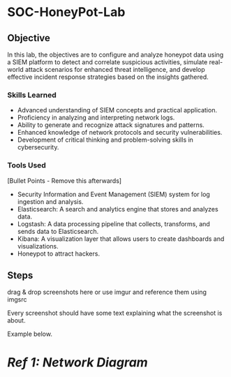 # SOC-HoneyPot-Lab

## Objective

In this lab, the objectives are to configure and analyze honeypot data using a SIEM platform to detect and correlate suspicious activities, simulate real-world attack scenarios for enhanced threat intelligence, and develop effective incident response strategies based on the insights gathered.


### Skills Learned

- Advanced understanding of SIEM concepts and practical application.
- Proficiency in analyzing and interpreting network logs.
- Ability to generate and recognize attack signatures and patterns.
- Enhanced knowledge of network protocols and security vulnerabilities.
- Development of critical thinking and problem-solving skills in cybersecurity.

### Tools Used
[Bullet Points - Remove this afterwards]

- Security Information and Event Management (SIEM) system for log ingestion and analysis.
- Elasticsearch: A search and analytics engine that stores and analyzes data.
- Logstash: A data processing pipeline that collects, transforms, and sends data to Elasticsearch.
- Kibana: A visualization layer that allows users to create dashboards and visualizations.
- Honeypot to attract hackers.
  
## Steps
drag & drop screenshots here or use imgur and reference them using imgsrc

Every screenshot should have some text explaining what the screenshot is about.

Example below.

*Ref 1: Network Diagram*
=

